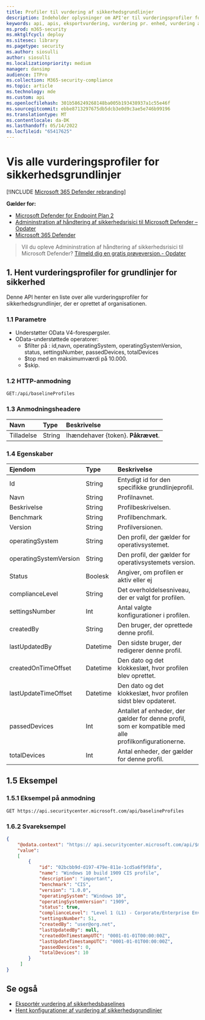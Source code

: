 ```yaml
---
title: Profiler til vurdering af sikkerhedsgrundlinjer
description: Indeholder oplysninger om API'er til vurderingsprofiler for sikkerhedsgrundlinjer, der henter "Håndtering af trusler og sikkerhedsrisici"-data. Der er forskellige API-kald til at hente forskellige typer data. Generelt indeholder hvert API-kald de nødvendige data for enheder i din organisation.
keywords: api, apis, eksportvurdering, vurdering pr. enhed, vurdering af maskine, vurderingsrapport for sårbarheder, vurdering af enhedssårbarhed, rapport over enhedssårbarhed, vurdering af sikker konfiguration, vurdering af softwaresårbarheder, rapport over softwaresårbarheder, sårbarhedsrapport efter maskine,
ms.prod: m365-security
ms.mktglfcycl: deploy
ms.sitesec: library
ms.pagetype: security
ms.author: siosulli
author: siosulli
ms.localizationpriority: medium
manager: dansimp
audience: ITPro
ms.collection: M365-security-compliance
ms.topic: article
ms.technology: mde
ms.custom: api
ms.openlocfilehash: 301b586249268148ba005b193438937a1c55e46f
ms.sourcegitcommit: ebbe8713297675db5dcb3e0d9c3ae5e746b99196
ms.translationtype: MT
ms.contentlocale: da-DK
ms.lasthandoff: 05/14/2022
ms.locfileid: "65417625"
---
```

# <a name="list-all-security-baselines-assessment-profiles"></a>Vis alle vurderingsprofiler for sikkerhedsgrundlinjer

[!INCLUDE [Microsoft 365 Defender rebranding](../../includes/microsoft-defender.md)]

**Gælder for:**

- [Microsoft Defender for Endpoint Plan 2](https://go.microsoft.com/fwlink/?linkid=2154037)
- [Admininstration af håndtering af sikkerhedsrisici til Microsoft Defender – Opdater](https://go.microsoft.com/fwlink/?linkid=2154037)
- [Microsoft 365 Defender](https://go.microsoft.com/fwlink/?linkid=2118804)

> Vil du opleve Admininstration af håndtering af sikkerhedsrisici til Microsoft Defender? [Tilmeld dig en gratis prøveversion.- Opdater](https://signup.microsoft.com/create-account/signup?products=7f379fee-c4f9-4278-b0a1-e4c8c2fcdf7e&ru=https://aka.ms/MDEp2OpenTrial?ocid=docs-wdatp-portaloverview-abovefoldlink)

## <a name="1-get-security-baselines-assessment-profiles"></a>1. Hent vurderingsprofiler for grundlinjer for sikkerhed

Denne API henter en liste over alle vurderingsprofiler for sikkerhedsgrundlinjer, der er oprettet af organisationen.

### <a name="11-parameters"></a>1.1 Parametre

- Understøtter OData V4-forespørgsler.
- OData-understøttede operatorer:
  - $filter på : id,navn, operatingSystem, operatingSystemVersion, status, settingsNumber, passedDevices, totalDevices
  - $top med en maksimumværdi på 10.000.
  - $skip.

### <a name="12-http-request"></a>1.2 HTTP-anmodning

```http
GET:/api/baselineProfiles
```

### <a name="13-request-headers"></a>1.3 Anmodningsheadere

Navn|Type|Beskrivelse
:---|:---|:---
Tilladelse|String|Ihændehaver {token}. **Påkrævet**.

### <a name="14-properties"></a>1.4 Egenskaber

|Ejendom | Type | Beskrivelse |
|:---|:---|:---|
|Id | String | Entydigt id for den specifikke grundlinjeprofil.
|Navn | String | Profilnavnet.
|Beskrivelse | String | Profilbeskrivelsen.
|Benchmark | String | Profilbenchmark.
|Version | String | Profilversionen.
|operatingSystem|String|Den profil, der gælder for operativsystemet.
|operatingSystemVersion|String|Den profil, der gælder for operativsystemets version.
|Status|Boolesk |Angiver, om profilen er aktiv eller ej
|complianceLevel|String|Det overholdelsesniveau, der er valgt for profilen.
|settingsNumber|Int|Antal valgte konfigurationer i profilen.
|createdBy|String|Den bruger, der oprettede denne profil.
|lastUpdatedBy|Datetime|Den sidste bruger, der redigerer denne profil.
|createdOnTimeOffset|Datetime|Den dato og det klokkeslæt, hvor profilen blev oprettet.
|lastUpdateTimeOffset|Datetime|Den dato og det klokkeslæt, hvor profilen sidst blev opdateret.
|passedDevices|Int|Antallet af enheder, der gælder for denne profil, som er kompatible med alle profilkonfigurationerne.
|totalDevices|Int|Antal enheder, der gælder for denne profil.

## <a name="15-example"></a>1.5 Eksempel

### <a name="151-request-example"></a>1.5.1 Eksempel på anmodning

```http
GET https://api.securitycenter.microsoft.com/api/baselineProfiles
```

### <a name="162-response-example"></a>1.6.2 Svareksempel

```json
{
    "@odata.context": "https:// api.securitycenter.microsoft.com/api/$metadata#Collection(microsoft.windowsDefenderATP.api.PublicBaselineProfileDto)",
    "value":
    [
        {
            "id": "02bcbb9d-d197-479e-811e-1cd5a6f9f8fa",
            "name": "Windows 10 build 1909 CIS profile",
            "description": "important",
            "benchmark": "CIS",
            "version": "1.0.0",
            "operatingSystem": "Windows 10",
            "operatingSystemVersion": "1909",
            "status": true,
            "complianceLevel": "Level 1 (L1) - Corporate/Enterprise Environment (general use)",
            "settingsNumber": 51,
            "createdBy": "user@org.net",
            "lastUpdatedBy": null,
            "createdOnTimestampUTC": "0001-01-01T00:00:00Z",
            "lastUpdateTimestampUTC": "0001-01-01T00:00:00Z",
            "passedDevices": 0,
            "totalDevices": 10
        }
     ]
}
```

## <a name="see-also"></a>Se også

- [Eksportér vurdering af sikkerhedsbaselines](export-security-baseline-assessment.md)
- [Hent konfigurationer af vurdering af sikkerhedsgrundlinjer](get-security-baselines-assessment-configurations.md)

